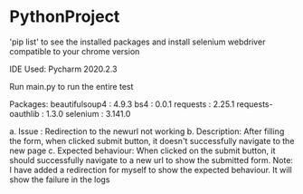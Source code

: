 # PythonProject


'pip list' to see the installed packages and install selenium webdriver compatible to your chrome version

IDE Used: Pycharm 2020.2.3

Run main.py to run the entire test

Packages:
beautifulsoup4  :  4.9.3
bs4         :      0.0.1
requests      :    2.25.1
requests-oauthlib  : 1.3.0
selenium    :      3.141.0

a. Issue : Redirection to the newurl not working
b. Description: After filling the form, when clicked submit button, it doesn't successfully navigate to the new page
c. Expected behaviour: When clicked on the submit button, it should successfully navigate to a new url to show the submitted form.
Note: I have added a redirection for myself to show the expected behaviour. It will show the failure in the logs

